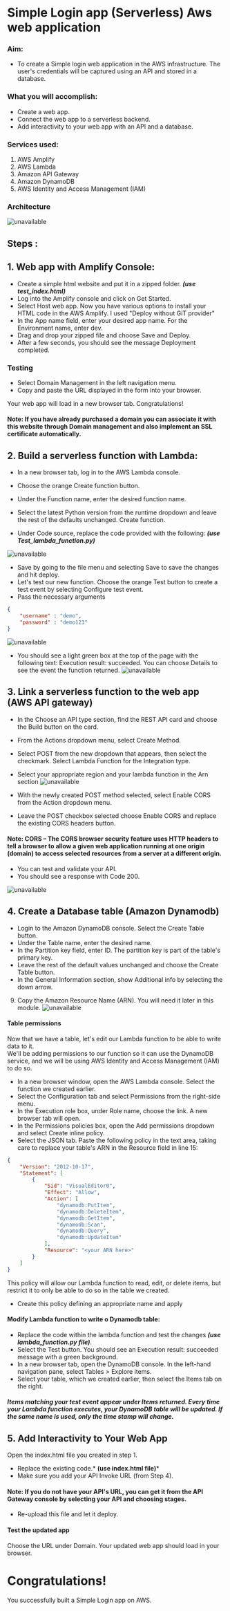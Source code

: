 # Simple Login app (Serverless) Aws web application

### Aim:

* To create a Simple login web application in the AWS infrastructure. The user's credentials will be captured using an API and stored in a database.

### What you will accomplish:
* Create a web app.
* Connect the web app to a serverless backend.
* Add interactivity to your web app with an API and a database.


### Services used:
1. AWS Amplify
2. AWS Lambda
3. Amazon API Gateway
4. Amazon DynamoDB
5. AWS Identity and Access Management (IAM)

### Architecture
![unavailable ](architecture.png)



## Steps :
## 1. Web app with Amplify Console:
* Create a simple html website and put it in a zipped folder. ***(use test_index.html)***
* Log into the Amplify console and click on Get Started.
* Select Host web app. Now you have various options to install your HTML code in the AWS Amplify. I used "Deploy without GiT provider"
* In the App name field, enter your desired app name. For the Environment name, enter dev.
* Drag and drop your zipped file and choose Save and Deploy.
* After a few seconds, you should see the message Deployment completed.



### Testing  
* Select Domain Management in the left navigation menu.
* Copy and paste the URL displayed in the form into your browser.

Your web app will load in a new browser tab. Congratulations!

#### Note: If you have already purchased a domain you can associate it with this website through Domain management and also implement an SSL certificate automatically.  


## 2. Build a serverless function with Lambda:

* In a new browser tab, log in to the AWS Lambda console.

* Choose the orange Create function button.
* Under the Function name, enter the desired function name.
* Select the latest Python version from the runtime dropdown and leave the rest of the defaults unchanged. Create function.
*  Under Code source, replace the code provided with the following:
***(use Test_lambda_function.py)***

![unavailable](image1.png)

* Save by going to the file menu and selecting Save to save the changes and hit deploy.
*  Let's test our new function. Choose the orange Test button to create a test event by selecting Configure test event.
* Pass the necessary arguments 
```json
{
    "username" : "demo",
    "password" : "demo123"
}
``` 
 

![unavailable](image2.png)
* You should see a light green box at the top of the page with the following text: Execution result: succeeded. You can choose Details to see the event the function returned.
![unavailable](image3.png)


## 3. Link a serverless function to the web app (AWS API gateway)


* In the Choose an API type section, find the REST API card and choose the Build button on the card.
* From the Actions dropdown menu, select Create Method.
* Select POST from the new dropdown that appears, then select the checkmark. Select Lambda Function for the Integration type.
* Select your appropriate region and your lambda function in the Arn section
![unavailable](image4.png)

* With the newly created POST method selected, select Enable CORS from the Action dropdown menu.
* Leave the POST checkbox selected choose Enable CORS and replace the existing CORS headers button.
#### Note: CORS – The CORS browser security feature uses HTTP headers to tell a browser to allow a given web application running at one origin (domain) to access selected resources from a server at a different origin.

* You can test and validate your API.
* You should see a response with Code 200.

![unavailable](image5.png)



## 4. Create a Database table (Amazon Dynamodb)

* Login to the Amazon DynamoDB console. Select the Create Table button.
* Under the Table name, enter the desired name.
* In the Partition key field, enter ID. The partition key is part of the table's primary key.
* Leave the rest of the default values unchanged and choose the Create Table button.
* In the General Information section, show Additional info by selecting the down arrow.
9. Copy the Amazon Resource Name (ARN). You will need it later in this module.
![unavailable](image6.png)

#### Table permissions
Now that we have a table, let's edit our Lambda function to be able to write data to it.   
We'll be adding permissions to our function so it can use the DynamoDB service, and we will be using AWS Identity and Access Management (IAM) to do so.
* In a new browser window, open the AWS Lambda console. Select the function we created earlier. 
* Select the Configuration tab and select Permissions from the right-side menu.
* In the Execution role box, under Role name, choose the link. A new browser tab will open.
* In the Permissions policies box, open the Add permissions dropdown and select Create inline policy.
* Select the JSON tab. Paste the following policy in the text area, taking care to replace your table's ARN in the Resource field in line 15:
```json
{
	"Version": "2012-10-17",
	"Statement": [
		{
			"Sid": "VisualEditor0",
			"Effect": "Allow",
			"Action": [
				"dynamodb:PutItem",
				"dynamodb:DeleteItem",
				"dynamodb:GetItem",
				"dynamodb:Scan",
				"dynamodb:Query",
				"dynamodb:UpdateItem"
			],
			"Resource": "<your ARN here>"
		}
	]
}
```
This policy will allow our Lambda function to read, edit, or delete items, but restrict it to only be able to do so in the table we created.

* Create this policy defining an appropriate name and apply

#### Modify Lambda function to write o Dynamodb table:

* Replace the code within the lambda function and test the changes ***(use lambda_function.py file)***.
* Select the Test button.
You should see an Execution result: succeeded message with a green background.
* In a new browser tab, open the DynamoDB console. In the left-hand navigation pane, select Tables > Explore items.
* Select your table, which we created earlier, then select the Items tab on the right.  
##### Items matching your test event appear under Items returned. Every time your Lambda function executes, your DynamoDB table will be updated. If the same name is used, only the time stamp will change.

## 5. Add Interactivity to Your Web App

Open the index.html file you created in step 1.  
* Replace the existing code.* **(use index.html file)***
* Make sure you add your API Invoke URL (from Step 4). 
#### Note: If you do not have your API's URL, you can get it from the API Gateway console by selecting your API and choosing stages.
* Re-upload this file and let it deploy. 

#### Test the updated app

Choose the URL under Domain.
Your updated web app should load in your browser.


# Congratulations!
You successfully built a Simple Login app on AWS.
